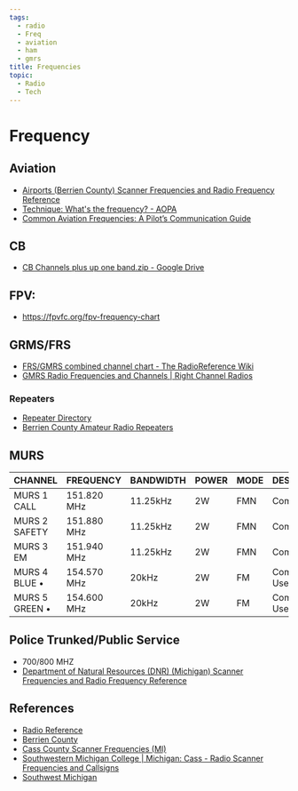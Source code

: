 ```yaml
---
tags:
  - radio
  - Freq
  - aviation
  - ham
  - gmrs
title: Frequencies
topic:
  - Radio
  - Tech
---
```

# Frequency
## Aviation
- [Airports (Berrien County) Scanner Frequencies and Radio Frequency Reference](https://www.radioreference.com/db/aid/7690)
- [Technique: What's the frequency? - AOPA](https://www.aopa.org/news-and-media/all-news/2018/january/pilot/technique-whats-the-frequency#:~:text=Legally%2C%20for%20air%2Dto%2D,share%20123.3%20and%20123.5%20MHz.)
- [Common Aviation Frequencies: A Pilot’s Communication Guide](https://www.pilotmall.com/blogs/news/common-aviation-frequencies-a-pilot-s-communication-guide)
## CB
- [CB Channels plus up one band.zip - Google Drive](https://drive.google.com/file/d/1O8CEfGy9_dffhHHgaO42yuPo63xomgj3/view)
## FPV:
- https://fpvfc.org/fpv-frequency-chart

## GRMS/FRS
-  [FRS/GMRS combined channel chart - The RadioReference Wiki](https://wiki.radioreference.com/index.php/FRS/GMRS_combined_channel_chart)
 - [GMRS Radio Frequencies and Channels | Right Channel Radios](https://www.rightchannelradios.com/blogs/newsletters/gmrs-radio-frequencies-and-channels)

### Repeaters
- [Repeater Directory](http://www.miarc.com/repeaterDir.php?parm1=Quadrant&parm2=SW)
- [Berrien County Amateur Radio Repeaters](https://www.repeaterbook.com/repeaters/location_search.php?type=county&state_id=26&loc=Berrien)

## MURS
| **CHANNEL**    | **FREQUENCY** | **BANDWIDTH** | **POWER** | **MODE** | **DESCRIPTION**     |
| -------------- | ------------- | ------------- | --------- | -------- | ------------------- |
| MURS 1 CALL    | 151.820 MHz   | 11.25kHz      | 2W        | FMN      | Common Use          |
| MURS 2 SAFETY  | 151.880 MHz   | 11.25kHz      | 2W        | FMN      | Common Use          |
| MURS 3 EM      | 151.940 MHz   | 11.25kHz      | 2W        | FMN      | Common Use          |
| MURS 4 BLUE •  | 154.570 MHz   | 20kHz         | 2W        | FM       | Common Use/Blue Dot |
| MURS 5 GREEN • | 154.600 MHz   | 20kHz         | 2W        | FM       | Common Use/Blue Dot |

## Police Trunked/Public Service
- 700/800 MHZ 
- [Department of Natural Resources (DNR) (Michigan) Scanner Frequencies and Radio Frequency Reference](https://www.radioreference.com/db/aid/1325)
## References
- [Radio Reference](https://www.radioreference.com/)
- [Berrien County](https://www.radioreference.com/db/browse/ctid/1237)
- [Cass County Scanner Frequencies (MI)](http://www.interceptradio.com/slocal.php?disp=1&country=US&state=MI&county=Cass)
- [Southwestern Michigan College | Michigan: Cass - Radio Scanner Frequencies and Callsigns](https://www.scannerfrequencies.com/radio/michigan/cass/909025/WPWT498)
- [Southwest Michigan](https://www.angelfire.com/mi3/swmichiganfreq/frequencies.html#Berrien)




